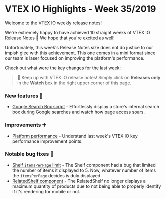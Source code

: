 # VTEX IO Highlights - Week 35/2019

Welcome to the VTEX IO weekly release notes!

We're extremely happy to have achieved 10 straight weeks of VTEX IO Release Notes 🎉 We hope that you're excited as well! 

Unfortunately, this week's Release Notes size does not do justice to our impish glee with this achievement. This one comes in a mini format since our team is laser focused on improving the platform's performance. 

Check out what were the key changes for the last week:

>:bell: Keep up with VTEX IO release notes! Simply click on  **Releases only**  in the  **Watch**  box in the right upper corner of this page.

### New features  :rocket: 

- [Google Search Box script](https://github.com/vtex-apps/release-notes/blob/master/docs/2019-week-35/google-search-box-script.md) - Effortlessly display a store's internal search box during Google searches and watch how page access soars. 

### Improvements :heavy_plus_sign:

- [Platform performance](https://github.com/vtex-apps/release-notes/blob/master/docs/2019-week-35/platform-performance.md) - Understand last week's VTEX IO key performance improvement points. 

### Notable bug fixes  :bug:

- [Shelf `itemsPerPage` limit](https://github.com/vtex-apps/shelf/pull/176) - The Shelf component had a bug that limited the number of items it displayed to 5. Now, whatever number of items the `itemsPerPage` decides is duly displayed. 
- [RelatedShelf component](https://github.com/vtex-apps/shelf/pull/179) - The RelatedShelf no longer displays a maximum quantity of products due to not being able to properly identify if it's rendering for mobile or not.
